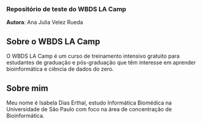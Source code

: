 ### Repositório de teste do WBDS LA Camp

**Autora**: Ana Julia Velez Rueda

## Sobre o WBDS LA Camp
O WBDS LA Camp é um curso de treinamento intensivo gratuito para estudantes de graduação e pós-graduação que têm interesse em aprender bioinformática e ciência de dados do zero.

## Sobre mim 
Meu nome é Isabela Dias Erthal, estudo Informática Biomédica na Universidade de São Paulo com foco na área de concentração de Bioinformática.
